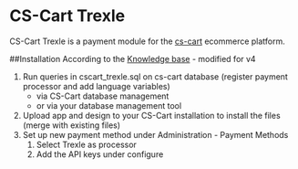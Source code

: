 # CS-Cart Trexle

CS-Cart Trexle is a payment module for the [cs-cart](http://www.cs-cart.com) ecommerce platform.

##Installation
According to the [Knowledge base](http://kb.cs-cart.com/new-payment) - modified for v4

1. Run queries in cscart_trexle.sql on cs-cart database (register payment processor and add language variables)
    - via CS-Cart database management
    - or via your  database management tool
2. Upload app and design to your CS-Cart installation to install the files (merge with existing files)
3. Set up new payment method under Administration - Payment Methods
    1. Select Trexle as processor
    2. Add the API keys under configure
